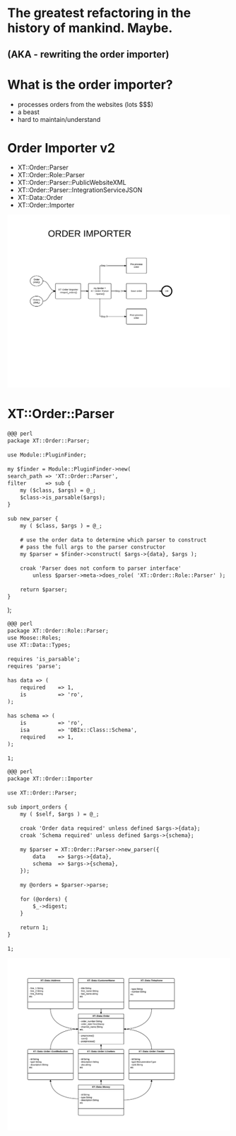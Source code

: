 <!SLIDE>
# The greatest refactoring in the history of mankind. Maybe. #
## (AKA - rewriting the order importer) ##

<!SLIDE bullets incremental>
# What is the order importer? #

* processes orders from the websites (lots $$$)
* a beast
* hard to maintain/understand

<!SLIDE bullets incremental>
# Order Importer v2 #

* XT::Order::Parser
* XT::Order::Role::Parser
* XT::Order::Parser::PublicWebsiteXML
* XT::Order::Parser::IntegrationServiceJSON
* XT::Data::Order
* XT::Order::Importer

<!SLIDE full-page>

![Order Importer Overview](../img/OrderImporterProcess.png)

<!SLIDE>
# XT::Order::Parser #

    @@@ perl
    package XT::Order::Parser;

    use Module::PluginFinder;

    my $finder = Module::PluginFinder->new(
    search_path => 'XT::Order::Parser',
    filter      => sub {
        my ($class, $args) = @_;
        $class->is_parsable($args);
    }

    sub new_parser {
        my ( $class, $args ) = @_;

        # use the order data to determine which parser to construct
        # pass the full args to the parser constructor
        my $parser = $finder->construct( $args->{data}, $args );

        croak 'Parser does not conform to parser interface'
            unless $parser->meta->does_role( 'XT::Order::Role::Parser' );

        return $parser;
    }

);


<!SLIDE>

    @@@ perl
    package XT::Order::Role::Parser;
    use Moose::Roles;
    use XT::Data::Types;

    requires 'is_parsable';
    requires 'parse';

    has data => (
        required    => 1,
        is          => 'ro',
    );

    has schema => (
        is          => 'ro',
        isa         => 'DBIx::Class::Schema',
        required    => 1,
    );

    1;

<!SLIDE>

    @@@ perl
    package XT::Order::Importer

    use XT::Order::Parser;

    sub import_orders {
        my ( $self, $args ) = @_;

        croak 'Order data required' unless defined $args->{data};
        croak 'Schema required' unless defined $args->{schema};

        my $parser = XT::Order::Parser->new_parser({
            data    => $args->{data},
            schema  => $args->{schema},
        });

        my @orders = $parser->parse;
        
        for (@orders) {
            $_->digest;
        }

        return 1;
    }

    1;

<!SLIDE full-page>

![XT::Data::Order](../img/XT-Data-Order.png)

